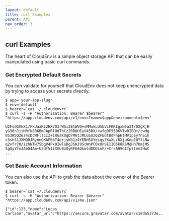 ```yaml
---
layout: default
title: curl Examples
parent: API
nav_order: 3
---
```


## curl Examples

The heart of CloudEnv is a simple object storage API that can be easily manipulated using basic curl commands.

### Get Encrypted Default Secrets

You can validate for yourself that CloudEnv does not keep unencrypted data by trying to access your secrets directly.

```console
$ app='your-app-slug'
$ env='default'
$ bearer=`cat ~/.cloudenvrc`
$ curl -s -H "Authorization: Bearer $bearer" "https://app.cloudenv.com/api/v1/envs?name=$app&environment=$env"

U2FsdGVkX1/FkUaaKi2HX7D3rW5i2EtWVQ+sMMukLU5bViFKKIgxN5a3T/OXgKjH
yG36nJjiHRfk806BmJApRlOdTbCz2RBOUEyV45BX/+wfgOF550KVTwRIBQ+/cwdq
0S3W5Q26z4xDcWFltcIz+iRGzKUgD7M6tJMCGSUzQZFEGtBdPhpHtMVIp5y7nS1k
cSshS1JXMQOJRynnGKAFE6T4erjyW31z4YEBHSGYeiqy7KwXL/6XjuKnpEUY7LNw
q2vfr70/izhNTw7SbgV4PxOIwluDgJSHJ9ScWnPCOxOnSE1IO5k8RSMqHh7hmjMS
5gOyYfuJAbD4Am+U3df51iXGUBzOyRF64OkwldDDDLnF/+CrrAH9GIfpttmm2HwC
...
```

### Get Basic Account Information

You can also use the API to grab the data about the owner of the Bearer token.

```console
$ bearer=`cat ~/.cloudenvrc`
$ curl -s -H "Authorization: Bearer $bearer" "https://app.cloudenv.com/api/v1/me.json"

{"id":123,"name":"Lucas Carlson","avatar_url":"https://secure.gravatar.com/avatar/c18da5373e..."}
```

